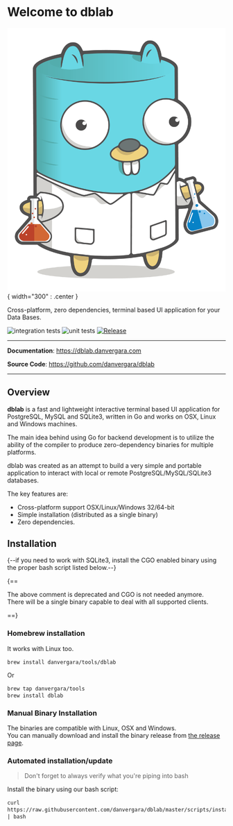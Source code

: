 # Welcome to **dblab**

![dblab](https://raw.githubusercontent.com/danvergara/dblab/main/assets/gopher-dblab.png){ width="300" : .center }

Cross-platform, zero dependencies, terminal based UI application for your Data Bases.  

![integration tests](https://github.com/danvergara/dblab/actions/workflows/ci.yaml/badge.svg)  ![unit tests](https://github.com/danvergara/dblab/actions/workflows/test.yaml/badge.svg)  [![Release](https://img.shields.io/github/release/danvergara/dblab.svg?label=Release)](https://github.com/danvergara/dblab/releases)

---

**Documentation**: <a href="https://dblab.danvergara.com" target="_blank">https://dblab.danvergara.com</a>

**Source Code**: <a href="https://github.com/danvergara/dblab" target="_blank">https://github.com/danvergara/dblab</a>

---

## Overview

**dblab** is a fast and lightweight interactive terminal based UI application for PostgreSQL, MySQL and SQLite3, written in Go and works on OSX, Linux and Windows machines.   

The main idea behind using Go for backend development is to utilize the ability of the compiler to produce zero-dependency binaries for multiple platforms. 
  
dblab was created as an attempt to build a very simple and portable application to interact with local or remote PostgreSQL/MySQL/SQLite3 databases.  
  
The key features are:

  * Cross-platform support OSX/Linux/Windows 32/64-bit  
  * Simple installation (distributed as a single binary)  
  * Zero dependencies.  

## Installation

{--if you need to work with SQLite3, install the CGO enabled binary using the proper bash script listed below.--}

{==

The above comment is deprecated and CGO is not needed anymore.   
There will be a single binary capable to deal with all supported clients.
 
==}

### Homebrew installation

It works with Linux too.

```{ .sh .copy }
brew install danvergara/tools/dblab
```

Or

```{ .sh .copy }
brew tap danvergara/tools
brew install dblab
```

### Manual Binary Installation
The binaries are compatible with Linux, OSX and Windows.  
You can manually download and install the binary release from [the release page](https://github.com/danvergara/dblab/releases).

### Automated installation/update
> Don't forget to always verify what you're piping into bash

Install the binary using our bash script:

```{ .sh .copy }
curl https://raw.githubusercontent.com/danvergara/dblab/master/scripts/install_update_linux.sh | bash
```

